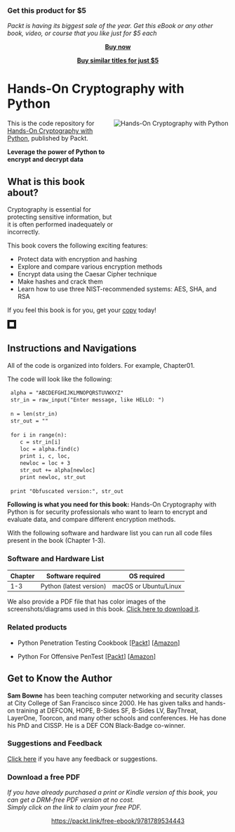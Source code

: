 
### Get this product for $5

<i>Packt is having its biggest sale of the year. Get this eBook or any other book, video, or course that you like just for $5 each</i>


<b><p align='center'>[Buy now](https://packt.link/9781789534443)</p></b>


<b><p align='center'>[Buy similar titles for just $5](https://subscription.packtpub.com/search)</p></b>


# Hands-On Cryptography with Python

<a href="https://www.packtpub.com/networking-and-servers/hands-cryptography-python?utm_source=repository&utm_medium=github&utm_campaign=repository&utm_term=9781789534443"><img src="https://d255esdrn735hr.cloudfront.net/sites/default/files/imagecache/ppv4_main_book_cover/B11735.png" alt="Hands-On Cryptography with Python" height="256px" align="right"></a>

This is the code repository for [Hands-On Cryptography with Python](https://www.packtpub.com/networking-and-servers/hands-cryptography-python), published by Packt.

**Leverage the power of Python to encrypt and decrypt data**

## What is this book about?
Cryptography is essential for protecting sensitive information, but it is often performed inadequately or incorrectly.

This book covers the following exciting features:
* Protect data with encryption and hashing
* Explore and compare various encryption methods
* Encrypt data using the Caesar Cipher technique
* Make hashes and crack them
* Learn how to use three NIST-recommended systems: AES, SHA, and RSA

If you feel this book is for you, get your [copy](https://www.amazon.com/dp/1789534445) today!

<a href="https://www.packtpub.com/?utm_source=github&utm_medium=banner&utm_campaign=GitHubBanner"><img src="https://raw.githubusercontent.com/PacktPublishing/GitHub/master/GitHub.png" 
alt="https://www.packtpub.com/" border="5" /></a>


## Instructions and Navigations
All of the code is organized into folders. For example, Chapter01.

The code will look like the following:
```
 alpha = "ABCDEFGHIJKLMNOPQRSTUVWXYZ"
 str_in = raw_input("Enter message, like HELLO: ")

 n = len(str_in)
 str_out = ""

 for i in range(n):
    c = str_in[i]
    loc = alpha.find(c)
    print i, c, loc, 
    newloc = loc + 3
    str_out += alpha[newloc]
    print newloc, str_out

 print "Obfuscated version:", str_out
```

**Following is what you need for this book:**
Hands-On Cryptography with Python is for security professionals who want to learn to encrypt and evaluate data, and compare different encryption methods.

With the following software and hardware list you can run all code files present in the book (Chapter 1-3).

### Software and Hardware List

| Chapter  | Software required                   | OS required                        |
| -------- | ------------------------------------| -----------------------------------|
| 1-3      | Python (latest version)             | macOS or Ubuntu/Linux              |


We also provide a PDF file that has color images of the screenshots/diagrams used in this book. [Click here to download it](https://www.packtpub.com/sites/default/files/downloads/HandsOnCryptographywithPython_ColorImages.pdf).

### Related products <Paste books from the Other books you may enjoy section>
* Python Penetration Testing Cookbook [[Packt]](https://www.packtpub.com/networking-and-servers/python-penetration-testing-cookbook?utm_source=repository&utm_medium=github&utm_campaign=repository&utm_term=9781784399771) [[Amazon]](https://www.amazon.com/dp/1784399779)

* Python For Offensive PenTest [[Packt]](https://www.packtpub.com/networking-and-servers/python-offensive-pentest?utm_source=repository&utm_medium=github&utm_campaign=repository&utm_term=9781788838979) [[Amazon]](https://www.amazon.com/dp/1788838971)

## Get to Know the Author
**Sam Bowne**
has been teaching computer networking and security classes at City College of San Francisco since 2000. He has given talks and hands-on training at DEFCON, HOPE, B-Sides SF, B-Sides LV, BayThreat, LayerOne, Toorcon, and many other schools and conferences. He has done his PhD and CISSP. He is a DEF CON Black-Badge co-winner.

### Suggestions and Feedback
[Click here](https://docs.google.com/forms/d/e/1FAIpQLSdy7dATC6QmEL81FIUuymZ0Wy9vH1jHkvpY57OiMeKGqib_Ow/viewform) if you have any feedback or suggestions.

### Download a free PDF

 <i>If you have already purchased a print or Kindle version of this book, you can get a DRM-free PDF version at no cost.<br>Simply click on the link to claim your free PDF.</i>
<p align="center"> <a href="https://packt.link/free-ebook/9781789534443">https://packt.link/free-ebook/9781789534443 </a> </p>